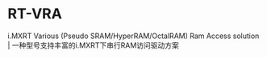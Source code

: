 # RT-VRA
i.MXRT Various (Pseudo SRAM/HyperRAM/OctalRAM) Ram Access solution | 一种型号支持丰富的i.MXRT下串行RAM访问驱动方案 
